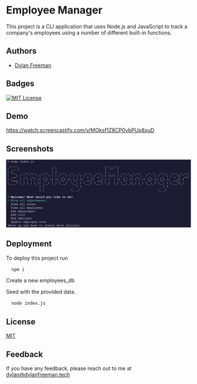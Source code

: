 # Employee Manager

This project is a CLI application that uses Node.js and JavaScript to track a company's employees using a number of different built-in functions.

## Authors

- [Dylan Freeman](https://www.github.com/templarmanatee)

## Badges

[![MIT License](https://img.shields.io/badge/License-MIT-green.svg)](https://choosealicense.com/licenses/mit/)

## Demo

https://watch.screencastify.com/v/MOksf1Z8CP0ybPUp8xuD

## Screenshots

![App Screenshot](Screenshot.png)

## Deployment

To deploy this project run

```bash
  npm i
```

Create a new employees_db

Seed with the provided data.

```bash
  node index.js
```

## License

[MIT](https://choosealicense.com/licenses/mit/)

## Feedback

If you have any feedback, please reach out to me at dylan@dylanfreeman.tech
